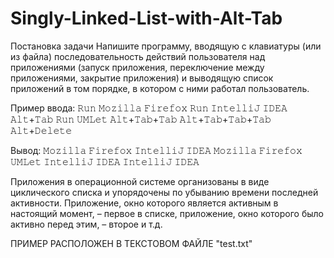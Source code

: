 # Singly-Linked-List-with-Alt-Tab
Постановка задачи
Напишите программу, вводящую с клавиатуры (или из файла) последовательность действий пользователя над приложениями (запуск приложения, переключение между приложениями, закрытие приложения) и выводящую список приложений в том порядке, в котором с ними работал пользователь.

Пример ввода:
𝚁𝚞𝚗 𝙼𝚘𝚣𝚒𝚕𝚕𝚊 𝙵𝚒𝚛𝚎𝚏𝚘𝚡
𝚁𝚞𝚗 𝙸𝚗𝚝𝚎𝚕𝚕𝚒𝙹 𝙸𝙳𝙴𝙰 
𝙰𝚕𝚝+𝚃𝚊𝚋 
𝚁𝚞𝚗 𝚄𝙼𝙻𝚎𝚝
𝙰𝚕𝚝+𝚃𝚊𝚋+𝚃𝚊𝚋
𝙰𝚕𝚝+𝚃𝚊𝚋+𝚃𝚊𝚋+𝚃𝚊𝚋
𝙰𝚕𝚝+𝙳𝚎𝚕𝚎𝚝𝚎

Вывод:
𝙼𝚘𝚣𝚒𝚕𝚕𝚊 𝙵𝚒𝚛𝚎𝚏𝚘𝚡
𝙸𝚗𝚝𝚎𝚕𝚕𝚒𝙹 𝙸𝙳𝙴𝙰
𝙼𝚘𝚣𝚒𝚕𝚕𝚊 𝙵𝚒𝚛𝚎𝚏𝚘𝚡
𝚄𝙼𝙻𝚎𝚝
𝙸𝚗𝚝𝚎𝚕𝚕𝚒𝙹 𝙸𝙳𝙴𝙰
𝙸𝚗𝚝𝚎𝚕𝚕𝚒𝙹 𝙸𝙳𝙴𝙰

Приложения в операционной системе организованы в виде циклического списка и упорядочены по убыванию времени последней активности.
Приложение, окно которого является активным в настоящий момент, – первое в списке, приложение, окно которого было активно перед этим, – второе и т.д.

ПРИМЕР РАСПОЛОЖЕН В ТЕКСТОВОМ ФАЙЛЕ "test.txt"
